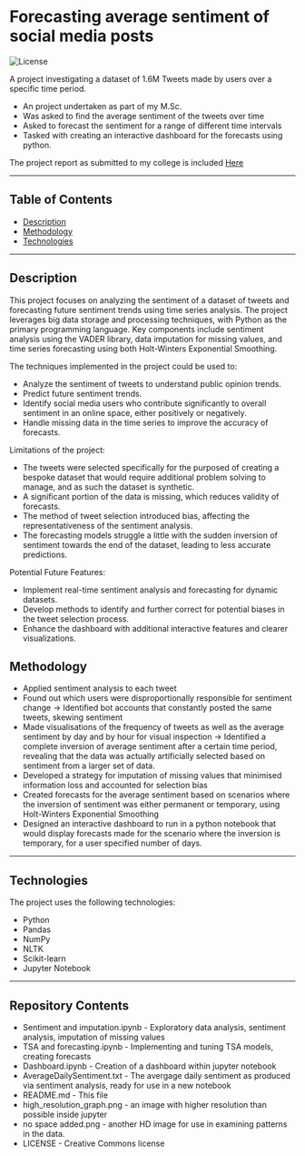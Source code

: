 
# Forecasting average sentiment of social media posts

![License](https://img.shields.io/badge/license-CC0%201.0-brightgreen.svg) <!-- Update the license badge as needed -->

A project investigating a dataset of 1.6M Tweets made by users over a specific time period.

- An project undertaken as part of  my M.Sc.
- Was asked to find the average sentiment of the tweets over time
- Asked to forecast the sentiment for a range of different time intervals
- Tasked with creating an interactive dashboard for the forecasts using python.


The project report as submitted to my college is included [Here](Forecasting_social_media_sentiment.pdf)

---

## Table of Contents

- [Description](#description)
- [Methodology](#methodology)
- [Technologies](#technologies)
<!-- [Installation](#installation)
- [Usage](#usage)
- [Acknowledgments](#acknowledgments)
-->
---

## Description
This project focuses on analyzing the sentiment of a dataset of tweets and forecasting future sentiment trends using time series analysis. The project leverages big data storage and processing techniques, with Python as the primary programming language. Key components include sentiment analysis using the VADER library, data imputation for missing values, and time series forecasting using both Holt-Winters Exponential Smoothing.

The techniques implemented in the project could be used to:
- Analyze the sentiment of tweets to understand public opinion trends.
- Predict future sentiment trends.
- Identify social media users who contribute significantly to overall sentiment in an online space, either positively or negatively.
- Handle missing data in the time series to improve the accuracy of forecasts.

Limitations of the project:
- The tweets were selected specifically for the purposed of creating a bespoke dataset that would require additional problem solving to manage, and as such the dataset is synthetic.
- A significant portion of the data is missing, which reduces validity of forecasts.
- The method of tweet selection introduced bias, affecting the representativeness of the sentiment analysis.
- The forecasting models struggle a little with the sudden inversion of sentiment towards the end of the dataset, leading to less accurate predictions.

Potential Future Features:
- Implement real-time sentiment analysis and forecasting for dynamic datasets.
- Develop methods to identify and further correct for potential biases in the tweet selection process.
- Enhance the dashboard with additional interactive features and clearer visualizations.


 
 ## Methodology
  
- Applied sentiment analysis to each tweet
- Found out which users were disproportionally responsible for sentiment change -> Identified bot accounts that constantly posted the same tweets, skewing sentiment
- Made visualisations of the frequency of tweets as well as the average sentiment by day and by hour for visual inspection -> Identified a complete inversion of average sentiment after a certain time period, revealing that the data was actually artificially selected based on sentiment from a larger set of data.
- Developed a strategy for imputation of missing values that minimised information loss and accounted for selection bias
- Created forecasts for the average sentiment based on scenarios where the inversion of sentiment was either permanent or temporary, using Holt-Winters Exponential Smoothing
- Designed an interactive dashboard to run in a python notebook that would display forecasts made for the scenario where the inversion is temporary, for a user specified number of days.


---

## Technologies

The project uses the following technologies:

- Python
- Pandas
- NumPy
- NLTK
- Scikit-learn
- Jupyter Notebook


---
## Repository Contents
- Sentiment and imputation.ipynb - Exploratory data analysis, sentiment analysis, imputation of missing values
- TSA and forecasting.ipynb - Implementing and tuning TSA models, creating forecasts
- Dashboard.ipynb - Creation of a dashboard within jupyter notebook
- AverageDailySentiment.txt - The avergage daily sentiment as produced via sentiment analysis, ready for use in a new notebook
- README.md - This  file
- high_resolution_graph.png - an image with higher resolution than possible inside jupyter
- no space added.png - another HD image for use in examining patterns in the data.
- LICENSE - Creative Commons license
